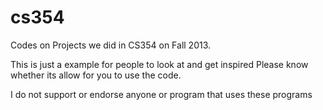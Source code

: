 cs354
=====

Codes on Projects we did in CS354 on Fall 2013.

This is just a example for people to look at and get inspired
Please know whether its allow for you to use the code.

I do not support or endorse anyone or program that uses these programs




